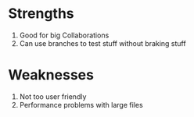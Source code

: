 # Strengths
1. Good for big Collaborations
2. Can use branches to test stuff without braking stuff

# Weaknesses
1. Not too user friendly
2. Performance problems with large files